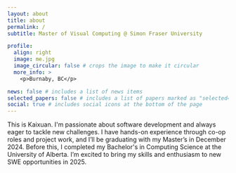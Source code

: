 ```yaml
---
layout: about
title: about
permalink: /
subtitle: Master of Visual Computing @ Simon Fraser University

profile:
  align: right
  image: me.jpg
  image_circular: false # crops the image to make it circular
  more_info: >
    <p>Burnaby, BC</p>

news: false # includes a list of news items
selected_papers: false # includes a list of papers marked as "selected={true}"
social: true # includes social icons at the bottom of the page
---
```


This is Kaixuan. I'm passionate about software development and always eager to tackle new challenges. I have hands-on experience through co-op roles and project work, and I’ll be graduating with my Master’s in December 2024. Before this, I completed my Bachelor's in Computing Science at the University of Alberta. I’m excited to bring my skills and enthusiasm to new SWE opportunities in 2025.
